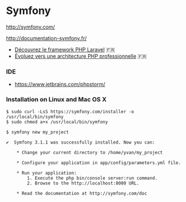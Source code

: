 # Symfony

http://symfony.com/

http://documentation-symfony.fr/

* [Découvrez le framework PHP Laravel](https://openclassrooms.com/courses/decouvrez-le-framework-php-laravel-1) :fr:
* [Évoluez vers une architecture PHP professionnelle](https://openclassrooms.com/courses/evoluez-vers-une-architecture-php-professionnelle) :fr:

### IDE

* https://www.jetbrains.com/phpstorm/


### Installation on Linux and Mac OS X

```shell
$ sudo curl -LsS https://symfony.com/installer -o /usr/local/bin/symfony
$ sudo chmod a+x /usr/local/bin/symfony
```

```shell
$ symfony new my_project
```

```shell
✔  Symfony 3.1.1 was successfully installed. Now you can:

    * Change your current directory to /home/yvan/my_project

    * Configure your application in app/config/parameters.yml file.

    * Run your application:
        1. Execute the php bin/console server:run command.
        2. Browse to the http://localhost:8000 URL.

    * Read the documentation at http://symfony.com/doc
```
